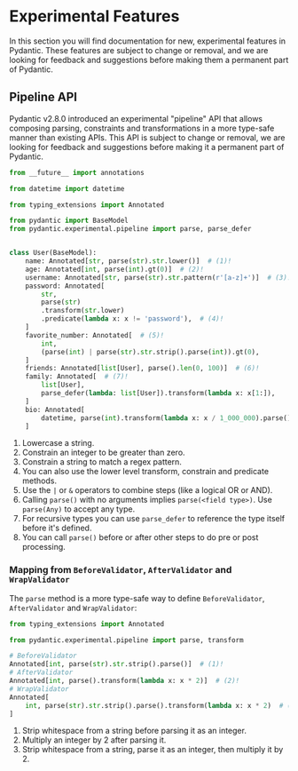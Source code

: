 # Experimental Features

In this section you will find documentation for new, experimental features in Pydantic. These features are subject to change or removal, and we are looking for feedback and suggestions before making them a permanent part of Pydantic.

<!-- TODO: (@sydney-runkle) add link to versioning policy for experimental features -->

## Pipeline API

Pydantic v2.8.0 introduced an experimental "pipeline" API that allows composing parsing, constraints and transformations in a more type-safe manner than existing APIs. This API is subject to change or removal, we are looking for feedback and suggestions before making it a permanent part of Pydantic.

```python
from __future__ import annotations

from datetime import datetime

from typing_extensions import Annotated

from pydantic import BaseModel
from pydantic.experimental.pipeline import parse, parse_defer


class User(BaseModel):
    name: Annotated[str, parse(str).str.lower()]  # (1)!
    age: Annotated[int, parse(int).gt(0)]  # (2)!
    username: Annotated[str, parse(str).str.pattern(r'[a-z]+')]  # (3)!
    password: Annotated[
        str,
        parse(str)
        .transform(str.lower)
        .predicate(lambda x: x != 'password'),  # (4)!
    ]
    favorite_number: Annotated[  # (5)!
        int,
        (parse(int) | parse(str).str.strip().parse(int)).gt(0),
    ]
    friends: Annotated[list[User], parse().len(0, 100)]  # (6)!
    family: Annotated[  # (7)!
        list[User],
        parse_defer(lambda: list[User]).transform(lambda x: x[1:]),
    ]
    bio: Annotated[
        datetime, parse(int).transform(lambda x: x / 1_000_000).parse()  # (8)!
    ]
```

1. Lowercase a string.
2. Constrain an integer to be greater than zero.
3. Constrain a string to match a regex pattern.
4. You can also use the lower level transform, constrain and predicate methods.
5. Use the `|` or `&` operators to combine steps (like a logical OR or AND).
6. Calling `parse()` with no arguments implies `parse(<field type>)`. Use `parse(Any)` to accept any type.
7. For recursive types you can use `parse_defer` to reference the type itself before it's defined.
8. You can call `parse()` before or after other steps to do pre or post processing.

### Mapping from `BeforeValidator`, `AfterValidator` and `WrapValidator`

The `parse` method is a more type-safe way to define `BeforeValidator`, `AfterValidator` and `WrapValidator`:

```python
from typing_extensions import Annotated

from pydantic.experimental.pipeline import parse, transform

# BeforeValidator
Annotated[int, parse(str).str.strip().parse()]  # (1)!
# AfterValidator
Annotated[int, parse().transform(lambda x: x * 2)]  # (2)!
# WrapValidator
Annotated[
    int, parse(str).str.strip().parse().transform(lambda x: x * 2)  # (3)!
]
```

1. Strip whitespace from a string before parsing it as an integer.
2. Multiply an integer by 2 after parsing it.
3. Strip whitespace from a string, parse it as an integer, then multiply it by 2.
